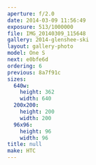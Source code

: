 ```yaml
---
aperture: f/2.0
date: 2014-03-09 11:56:49
exposure: 513/1000000
file: IMG_20140309_115648
gallery: 2014-glenshee-ski
layout: gallery-photo
model: One S
next: e0bfe6d
ordering: 6
previous: 8a7f91c
sizes:
  640w:
    height: 362
    width: 640
  200x200:
    height: 200
    width: 200
  96x96:
    height: 96
    width: 96
title: null
make: HTC
---
```

